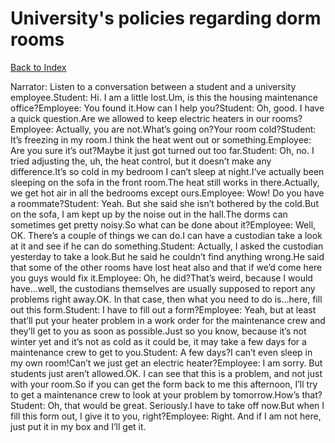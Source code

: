 # University's policies regarding dorm rooms
[Back to Index](https://github.com/windows10010/tpoExtractor/blog/master/README.md)

Narrator: Listen to a conversation between a student and a university employee.Student: Hi. I am a little lost.Um, is this the housing maintenance office?Employee: You found it.How can I help you?Student: Oh, good. I have a quick question.Are we allowed to keep electric heaters in our rooms?Employee: Actually, you are not.What’s going on?Your room cold?Student: It’s freezing in my room.I think the heat went out or something.Employee: Are you sure it’s out?Maybe it just got turned out too far.Student: Oh, no. I tried adjusting the, uh, the heat control, but it doesn’t make any difference.It’s so cold in my bedroom I can’t sleep at night.I’ve actually been sleeping on the sofa in the front room.The heat still works in there.Actually, we get hot air in all the bedrooms except ours.Employee: Wow! Do you have a roommate?Student: Yeah. But she said she isn’t bothered by the cold.But on the sofa, I am kept up by the noise out in the hall.The dorms can sometimes get pretty noisy.So what can be done about it?Employee: Well, OK. There’s a couple of things we can do.I can have a custodian take a look at it and see if he can do something.Student: Actually, I asked the custodian yesterday to take a look.But he said he couldn’t find anything wrong.He said that some of the other rooms have lost heat also and that if we’d come here you guys would fix it.Employee: Oh, he did?That’s weird, because I would have…well, the custodians themselves are usually supposed to report any problems right away.OK. In that case, then what you need to do is…here, fill out this form.Student: I have to fill out a form?Employee: Yeah, but at least that’ll put your heater problem in a work order for the maintenance crew and they’ll get to you as soon as possible.Just so you know, because it’s not winter yet and it’s not as cold as it could be, it may take a few days for a maintenance crew to get to you.Student: A few days?I can’t even sleep in my own room!Can’t we just get an electric heater?Employee: I am sorry. But students just aren’t allowed.OK. I can see that this is a problem, and not just with your room.So if you can get the form back to me this afternoon, I’ll try to get a maintenance crew to look at your problem by tomorrow.How’s that?Student: Oh, that would be great. Seriously.I have to take off now.But when I fill this form out, I give it to you, right?Employee: Right. And if I am not here, just put it in my box and I’ll get it. 